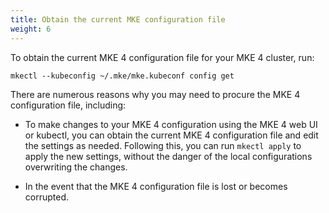 ```yaml
---
title: Obtain the current MKE configuration file
weight: 6
---
```


To obtain the current MKE 4 configuration file for your MKE 4 cluster, run:

```shell
mkectl --kubeconfig ~/.mke/mke.kubeconf config get
```

There are numerous reasons why you may need to procure the MKE 4 configuration
file, including:

* To make changes to your MKE 4 configuration using the MKE 4 web UI or kubectl,
you can obtain the current MKE 4 configuration file and edit the settings as
needed. Following this, you can run `mkectl apply` to apply the new settings,
without the danger of the local configurations overwriting the changes.

* In the event that the MKE 4 configuration file is lost or becomes corrupted.

